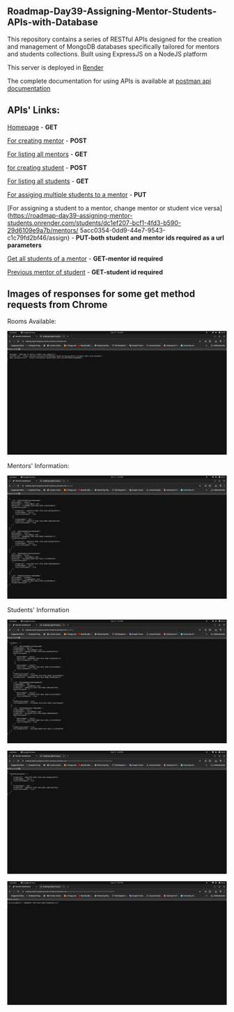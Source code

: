 ## Roadmap-Day39-Assigning-Mentor-Students-APIs-with-Database

This repository contains a series of RESTful APIs designed for the creation and management of MongoDB databases specifically tailored for mentors and students collections. Built using ExpressJS on a NodeJS platform

This server is deployed in [Render](https://render.com/)

The complete documentation for using APIs is available at [postman api documentation](https://documenter.getpostman.com/view/21877600/2sA3BobBs9)

## APIs' Links:

[Homepage](https://roadmap-day39-assigning-mentor-students.onrender.com/) - **GET**

[For creating mentor](https://roadmap-day39-assigning-mentor-students.onrender.com/mentors/create) - **POST**

[For listing all mentors](https://roadmap-day39-assigning-mentor-students.onrender.com/mentors) - **GET**

[for creating student](https://roadmap-day39-assigning-mentor-students.onrender.com/students/create) - **POST**

[For listing all students](https://roadmap-day39-assigning-mentor-students.onrender.com/students/) - **GET**

[For assiging multiple students to a mentor](https://roadmap-day39-assigning-mentor-students.onrender.com/mentor/students/assign) - **PUT**

[For assigning a student to a mentor, change mentor or student vice versa](https://roadmap-day39-assigning-mentor-students.onrender.com/students/dc1ef207-bcf1-4fd3-b590-29d6109e9a7b/mentors/ 5acc0354-0dd9-44e7-9543-c1c79fd2bf46/assign) - **PUT-both student and mentor ids required as a url parameters**

[Get all students of a mentor](https://roadmap-day39-assigning-mentor-students.onrender.com/mentors/f2cb436d-7e2d-4da1-bd30-c5eef53285e3/allstudents) - **GET-mentor id required**

[Previous mentor of student](https://roadmap-day39-assigning-mentor-students.onrender.com/students/previousmentor/944c87f3-64bf-4fad-9a78-bb76b5af0f31) - **GET-student id required**

## Images of responses for some get method requests from Chrome

Rooms Available:

![root url](./assets/img1.png)

Mentors' Information:

![Customers Information](./assets/img2.png)

Students' Information

![Rooms Booking History](./assets/img3.png)

![All students of a specified mentor id](./assets/img4.png)

![Previous mentor of a specified student id](./assets/img5.png)
